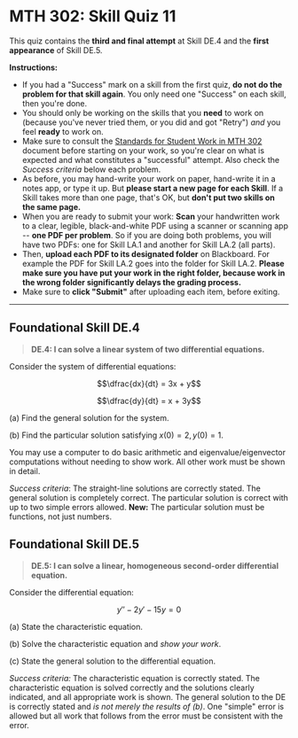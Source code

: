 # MTH 302: Skill Quiz 11

This quiz contains the **third and final attempt** at Skill DE.4 and the **first appearance** of Skill DE.5. 

**Instructions:**

* If you had a "Success" mark on a skill from the first quiz, **do not do the problem for that skill again**. You only need one "Success" on each skill, then you're done. 
* You should only be working on the skills that you **need** to work on (because you've never tried them, or you did and got "Retry") *and* you feel **ready** to work on. 
* Make sure to consult the [Standards for Student Work in MTH 302](https://github.com/RobertTalbert/linalg-diffeq/blob/main/course-docs/standards-for-student-work.md) document before starting on your work, so you're clear on what is expected and what constitutes a "successful" attempt. Also check the *Success criteria* below each problem. 
* As before, you may hand-write your work on paper, hand-write it in a notes app, or type it up. But **please start a new page for each Skill**. If a Skill takes more than one page, that's OK, but **don't put two skills on the same page.**
* When you are ready to submit your work: **Scan** your handwritten work to a clear, legible, black-and-white PDF using a scanner or scanning app -- **one PDF per problem**. So if you are doing both problems, you will have two PDFs: one for Skill LA.1 and another for Skill LA.2 (all parts).  
* Then, **upload each PDF to its designated folder** on Blackboard. For example the PDF for Skill LA.2 goes into the folder for Skill LA.2. **Please make sure you have put your work in the right folder, because work in the wrong folder significantly delays the grading process.**
* Make sure to **click "Submit"** after uploading each item, before exiting. 

---

## Foundational Skill DE.4

> **DE.4: I can solve a linear system of two differential equations.**

Consider the system of differential equations: 

$$\dfrac{dx}{dt} = 3x + y$$

$$\dfrac{dy}{dt} = x + 3y$$

(a) Find the general solution for the system. 

(b) Find the particular solution satisfying $x(0) = 2, y(0) = 1$. 

You may use a computer to do basic arithmetic and eigenvalue/eigenvector computations without needing to show work. All other work must be shown in detail. 

*Success criteria*: The straight-line solutions are correctly stated. The general solution is completely correct. The particular solution is correct with up to two simple errors allowed. **New:** The particular solution must be functions, not just numbers. 



## Foundational Skill DE.5

>  **DE.5: I can solve a linear, homogeneous second-order differential equation.**

Consider the differential equation: 

$$y'' - 2y' - 15y = 0$$

(a) State the characteristic equation. 

(b) Solve the characteristic equation and *show your work*. 

(c) State the general solution to the differential equation. 

*Success criteria:* The characteristic equation is correctly stated. The characteristic equation is solved correctly and the solutions clearly indicated, and all appropriate work is shown. The general solution to the DE is correctly stated and *is not merely the results of (b)*. One "simple" error is allowed but all work that follows from the error must be consistent with the error. 